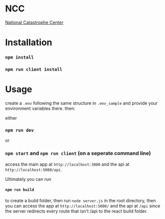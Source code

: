 # NCC
[National Catastrophe Center](https://nationalcatastrophecenter.herokuapp.com/)


# Installation

### ```npm install```

### ```npm run client install```

# Usage

create a `.env` following the same structure in `.env_sample` and provide your environment variables there.
then:

either <br />
### ```npm run dev```<br />
or<br />
### ```npm start``` and ```npm run client``` (on a seperate command line)

access the main app at `http://localhost:3000` and the api at `http://localhost:5000/api`.

Ultimately you can run
#### ```npm run build```
to create a build folder, then run `node server.js` in the root directory, then you can access the app at `http://localhost:5000/` and the api at `/api` since the server redirects every route that isn't /api to the react build folder.